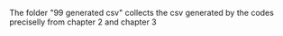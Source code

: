 The folder "99 generated csv" collects the csv generated by the codes preciselly from chapter 2 and chapter 3
